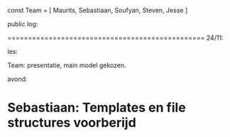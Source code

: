 const Team = [
    Maurits,
    Sebastiaan,
    Soufyan,
    Steven,
    Jesse
]


public log:

================================================
24/11: 

les:

Team: presentatie, main model gekozen.


avond:

Sebastiaan: Templates en file structures voorberijd
================================================